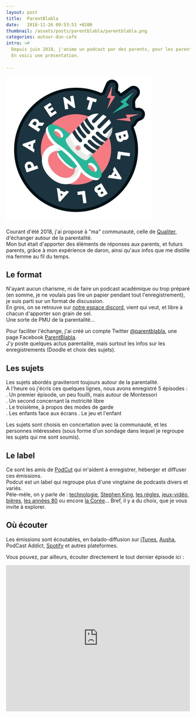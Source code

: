 ```yaml
---
layout: post
title:  ParentBlabla
date:   2018-11-26 09:53:53 +0200
thumbnail: /assets/posts/parentblabla/parentblabla.png
categories: autour-dun-cafe
intro: >#
  Depuis juin 2018, j'anime un podcast par des parents, pour les parents.  
  En voici une présentation.

---
```


![Logo ParentBlabla](/assets/posts/parentblabla/parentblabla.png)

Courant d'été 2018, j'ai proposé à "ma" communauté, celle de [Qualiter](http://forum.dequaliter.com/), d'échanger autour de la parentalité.  
Mon but était d'apporter des éléments de réponses aux parents, et futurs parents, grâce à mon expérience de daron, ainsi qu'aux infos que me distille ma femme au fil du temps.

## Le format

N'ayant aucun charisme, ni de faire un podcast académique ou trop préparé (en somme, je ne voulais pas lire un papier pendant tout l'enregistrement), je suis parti sur un format de discussion.  
En gros, on se retrouve sur [notre espace discord](https://discordapp.com/invite/DkVvAjm), vient qui veut, et libre à chacun d'apporter son grain de sel.  
Une sorte de PMU de la parentalité...  

Pour faciliter l'échange, j'ai créé un compte Twitter [@parentblabla](https://twitter.com/parentblabla), une page Facebook [ParentBlabla](https://www.facebook.com/parentblabla/).  
J'y poste quelques actus parentalité, mais surtout les infos sur les enregistrements (Doodle et choix des sujets).

## Les sujets

Les sujets abordés graviteront toujours autour de la parentalité.  
A l'heure où j'écris ces quelques lignes, nous avons enregistré 5 épisodes :  
 . Un premier épisode, un peu fouilli, mais autour de Montessori   
 . Un second concernant la motricité libre  
 . Le troisième, à propos des modes de garde  
 . Les enfants face aux écrans
 . Le jeu et l'enfant

Les sujets sont choisis en concertation avec la communauté, et les personnes intéressées (sous forme d'un sondage dans lequel je regroupe les sujets qui me sont soumis).  

## Le label  

Ce sont les amis de [PodCut](https://podcut.studio/) qui m'aident à enregistrer, héberger et diffuser ces émissions.  
Podcut est un label qui regroupe plus d'une vingtaine de podcasts divers et variés.  
Pèle-mèle, on y parle de : [technologie](https://podcast.ausha.co/l-ecole-des-faq), [Stephen King](https://podcast.ausha.co/le-roi-stephen), [les règles](https://podcast.ausha.co/la-menstruelle), [jeux-vidéo](https://podcast.ausha.co/g7), [bières](https://podcast.ausha.co/binouze-usa), [les années 80](https://podcast.ausha.co/so-80-s-1) ou encore [la Corée](https://podcast.ausha.co/geon-bae)...  Bref, il y a du choix, que je vous invite à explorer.

## Où écouter

Les émissions sont écoutables, en balado-diffusion sur [iTunes](https://itunes.apple.com/fr/podcast/parentblabla/id1405485827?mt=2), [Ausha](https://podcast.ausha.co/parentblabla), PodCast Addict, [Spotify](https://open.spotify.com/show/6T2qKOkx88BYdCU7Z4EnJn?si=1C9updQHQAi6JNo3uF86wQ) et autres plateformes.

Vous pouvez, par ailleurs, écouter directement le tout dernier épisode ici :  
<iframe
  frameborder="0"
  height="400px"
  width="100%"
  src="https://widget.ausha.co/index.html?chanId=KyAXtDGzNWEo&showId=2B6ztX4XDj7B&color=%232bb699&display=horizontal&v=2&height=201px&playlist=1&mode=latest"
></iframe>